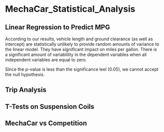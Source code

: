 # MechaCar_Statistical_Analysis

## Linear Regression to Predict MPG
According to our results, vehicle length and ground clearance (as well as intercept) are statistically unlikely to provide random amounts of variance to the linear model. They have significant impact on miles per gallon. There is a significant amount of variablility in the dependent variables when all independent variables are equal to zero.

Since the p-value is less than the significance leel (0.05), we cannot accept the null hypothesis.

## Trip Analysis

## T-Tests on Suspension Coils

## MechaCar vs Competition
